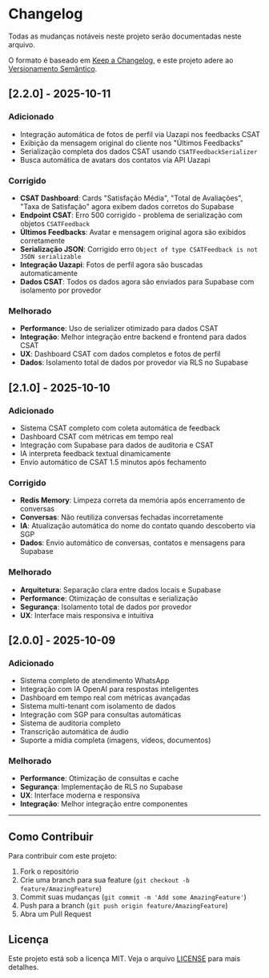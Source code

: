 # Changelog

Todas as mudanças notáveis neste projeto serão documentadas neste arquivo.

O formato é baseado em [Keep a Changelog](https://keepachangelog.com/pt-BR/1.0.0/),
e este projeto adere ao [Versionamento Semântico](https://semver.org/lang/pt-BR/).

## [2.2.0] - 2025-10-11

### Adicionado
- Integração automática de fotos de perfil via Uazapi nos feedbacks CSAT
- Exibição da mensagem original do cliente nos "Últimos Feedbacks"
- Serialização completa dos dados CSAT usando `CSATFeedbackSerializer`
- Busca automática de avatars dos contatos via API Uazapi

### Corrigido
- **CSAT Dashboard**: Cards "Satisfação Média", "Total de Avaliações", "Taxa de Satisfação" agora exibem dados corretos do Supabase
- **Endpoint CSAT**: Erro 500 corrigido - problema de serialização com objetos `CSATFeedback`
- **Últimos Feedbacks**: Avatar e mensagem original agora são exibidos corretamente
- **Serialização JSON**: Corrigido erro `Object of type CSATFeedback is not JSON serializable`
- **Integração Uazapi**: Fotos de perfil agora são buscadas automaticamente
- **Dados CSAT**: Todos os dados agora são enviados para Supabase com isolamento por provedor

### Melhorado
- **Performance**: Uso de serializer otimizado para dados CSAT
- **Integração**: Melhor integração entre backend e frontend para dados CSAT
- **UX**: Dashboard CSAT com dados completos e fotos de perfil
- **Dados**: Isolamento total de dados por provedor via RLS no Supabase

## [2.1.0] - 2025-10-10

### Adicionado
- Sistema CSAT completo com coleta automática de feedback
- Dashboard CSAT com métricas em tempo real
- Integração com Supabase para dados de auditoria e CSAT
- IA interpreta feedback textual dinamicamente
- Envio automático de CSAT 1.5 minutos após fechamento

### Corrigido
- **Redis Memory**: Limpeza correta da memória após encerramento de conversas
- **Conversas**: Não reutiliza conversas fechadas incorretamente
- **IA**: Atualização automática do nome do contato quando descoberto via SGP
- **Dados**: Envio automático de conversas, contatos e mensagens para Supabase

### Melhorado
- **Arquitetura**: Separação clara entre dados locais e Supabase
- **Performance**: Otimização de consultas e serialização
- **Segurança**: Isolamento total de dados por provedor
- **UX**: Interface mais responsiva e intuitiva

## [2.0.0] - 2025-10-09

### Adicionado
- Sistema completo de atendimento WhatsApp
- Integração com IA OpenAI para respostas inteligentes
- Dashboard em tempo real com métricas avançadas
- Sistema multi-tenant com isolamento de dados
- Integração com SGP para consultas automáticas
- Sistema de auditoria completo
- Transcrição automática de áudio
- Suporte a mídia completa (imagens, vídeos, documentos)

### Melhorado
- **Performance**: Otimização de consultas e cache
- **Segurança**: Implementação de RLS no Supabase
- **UX**: Interface moderna e responsiva
- **Integração**: Melhor integração entre componentes

---

## Como Contribuir

Para contribuir com este projeto:

1. Fork o repositório
2. Crie uma branch para sua feature (`git checkout -b feature/AmazingFeature`)
3. Commit suas mudanças (`git commit -m 'Add some AmazingFeature'`)
4. Push para a branch (`git push origin feature/AmazingFeature`)
5. Abra um Pull Request

## Licença

Este projeto está sob a licença MIT. Veja o arquivo [LICENSE](LICENSE) para mais detalhes.